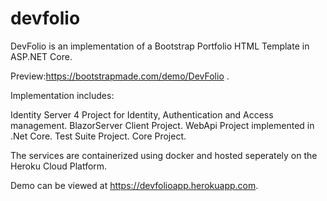 # devfolio
DevFolio is an implementation of a Bootstrap Portfolio HTML Template in ASP.NET Core.

Preview:https://bootstrapmade.com/demo/DevFolio .

Implementation includes:

Identity Server 4 Project for Identity, Authentication and Access management.
BlazorServer Client Project.
WebApi Project implemented in .Net Core.
Test Suite Project.
Core Project.

The services are containerized using docker and hosted seperately on the Heroku Cloud Platform.

Demo can be viewed at https://devfolioapp.herokuapp.com.

